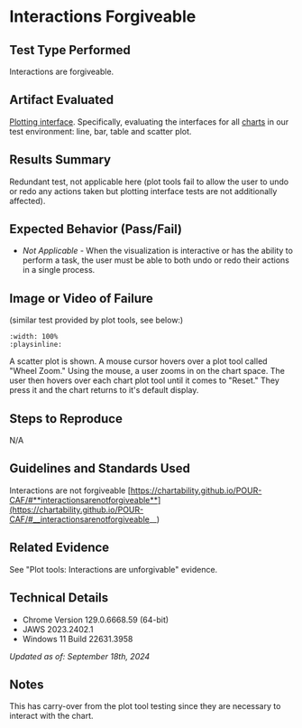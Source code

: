 # Interactions Forgiveable

## Test Type Performed

Interactions are forgiveable.

## Artifact Evaluated

[Plotting interface](https://docs.bokeh.org/en/latest/docs/user_guide/basic.html#ug-basic). Specifically, evaluating the interfaces for all [charts](https://quansight-labs.github.io/bokeh-a11y-audit/#_ts1723552414769) in our test environment: line, bar, table and scatter plot.

## Results Summary

Redundant test, not applicable here (plot tools fail to allow the user to undo or redo any actions taken but plotting interface tests are not additionally affected).

## Expected Behavior (Pass/Fail)

- _Not Applicable_ - When the visualization is interactive or has the ability to perform a task, the user must be able to both undo or redo their actions in a single process.

## Image or Video of Failure

(similar test provided by plot tools, see below:)

```{video} ../plot-tools/assets/plot-tools_interactions-forgiveable.mp4
:width: 100%
:playsinline:
```

A scatter plot is shown. A mouse cursor hovers over a plot tool called "Wheel Zoom." Using the mouse, a user zooms in on the chart space. The user then hovers over each chart plot tool until it comes to "Reset." They press it and the chart returns to it's default display.

## Steps to Reproduce

N/A

## Guidelines and Standards Used

Interactions are not forgiveable [https://chartability.github.io/POUR-CAF/#**interactionsarenotforgiveable**](https://chartability.github.io/POUR-CAF/#__interactionsarenotforgiveable__)

## Related Evidence

See "Plot tools: Interactions are unforgivable" evidence.

<!-- ## Known or Documented Issues
(If there is already a github issue created for this test or a related test, it will be listed here.) -->

## Technical Details

- Chrome Version 129.0.6668.59 (64-bit)
- JAWS 2023.2402.1
- Windows 11 Build 22631.3958

_Updated as of: September 18th, 2024_

## Notes

This has carry-over from the plot tool testing since they are necessary to interact with the chart.
